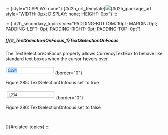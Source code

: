 ::: {style="DISPLAY: none"}
[](ms-xhelp:///?Id=d2h_url_template){#d2h_url_template}![](!package_url!){#d2h_package_url style="WIDTH: 0px; DISPLAY: none; HEIGHT: 0px"}
:::

::: {.d2h_secondary_topic style="PADDING-BOTTOM: 10pt; MARGIN: 0pt; PADDING-LEFT: 0pt; PADDING-RIGHT: 0pt; PADDING-TOP: 0pt"}
##### []{#_TextSelectionOnFocus_1}TextSelectionOnFocus

The TextSelectionOnFocus property allows CurrencyTextBox to behave like standard text boxes when the cursor hovers over.

![](../ImagesExt/image261_70.png){border="0"}

Figure 285: TextSelectionOnfocus set to true

![](../ImagesExt/image261_71.png){border="0"}

Figure 286: TextSelectionOnfocus set to false

 

[]{#related-topics}
:::

